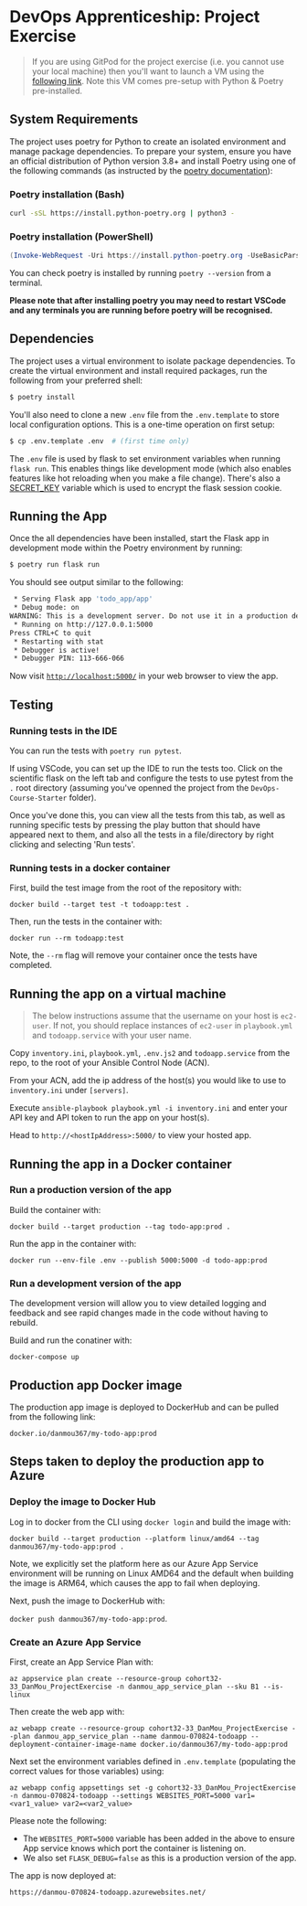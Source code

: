 # DevOps Apprenticeship: Project Exercise

> If you are using GitPod for the project exercise (i.e. you cannot use your local machine) then you'll want to launch a VM using the [following link](https://gitpod.io/#https://github.com/CorndelWithSoftwire/DevOps-Course-Starter). Note this VM comes pre-setup with Python & Poetry pre-installed.

## System Requirements

The project uses poetry for Python to create an isolated environment and manage package dependencies. To prepare your system, ensure you have an official distribution of Python version 3.8+ and install Poetry using one of the following commands (as instructed by the [poetry documentation](https://python-poetry.org/docs/#system-requirements)):

### Poetry installation (Bash)

```bash
curl -sSL https://install.python-poetry.org | python3 -
```

### Poetry installation (PowerShell)

```powershell
(Invoke-WebRequest -Uri https://install.python-poetry.org -UseBasicParsing).Content | py -
```

You can check poetry is installed by running `poetry --version` from a terminal.

**Please note that after installing poetry you may need to restart VSCode and any terminals you are running before poetry will be recognised.**

## Dependencies

The project uses a virtual environment to isolate package dependencies. To create the virtual environment and install required packages, run the following from your preferred shell:

```bash
$ poetry install
```

You'll also need to clone a new `.env` file from the `.env.template` to store local configuration options. This is a one-time operation on first setup:

```bash
$ cp .env.template .env  # (first time only)
```

The `.env` file is used by flask to set environment variables when running `flask run`. This enables things like development mode (which also enables features like hot reloading when you make a file change). There's also a [SECRET_KEY](https://flask.palletsprojects.com/en/2.3.x/config/#SECRET_KEY) variable which is used to encrypt the flask session cookie.

## Running the App

Once the all dependencies have been installed, start the Flask app in development mode within the Poetry environment by running:
```bash
$ poetry run flask run
```

You should see output similar to the following:
```bash
 * Serving Flask app 'todo_app/app'
 * Debug mode: on
WARNING: This is a development server. Do not use it in a production deployment. Use a production WSGI server instead.
 * Running on http://127.0.0.1:5000
Press CTRL+C to quit
 * Restarting with stat
 * Debugger is active!
 * Debugger PIN: 113-666-066
```
Now visit [`http://localhost:5000/`](http://localhost:5000/) in your web browser to view the app.

## Testing

### Running tests in the IDE

You can run the tests with `poetry run pytest`.

If using VSCode, you can set up the IDE to run the tests too. Click on the scientific flask on the left tab and configure the tests to use pytest from the `.` root directory (assuming you've openned the project from the `DevOps-Course-Starter` folder).

Once you've done this, you can view all the tests from this tab, as well as running specific tests by pressing the play button that should have appeared next to them, and also all the tests in a file/directory by right clicking and selecting 'Run tests'.

### Running tests in a docker container

First, build the test image from the root of the repository with:

`docker build --target test -t todoapp:test .`

Then, run the tests in the container with:

`docker run --rm todoapp:test`

Note, the `--rm` flag will remove your container once the tests have completed.

## Running the app on a virtual machine

> The below instructions assume that the username on your host is `ec2-user`. If not, you should replace instances of `ec2-user` in `playbook.yml` and `todoapp.service` with your user name.

Copy `inventory.ini`, `playbook.yml`, `.env.js2` and `todoapp.service` from the repo, to the root of your Ansible Control Node (ACN).

From your ACN, add the ip address of the host(s) you would like to use to `inventory.ini` under `[servers]`.

Execute `ansible-playbook playbook.yml -i inventory.ini` and enter your API key and API token to run the app on your host(s).

Head to `http://<hostIpAddress>:5000/` to view your hosted app.

## Running the app in a Docker container

### Run a production version of the app

Build the container with:

`docker build --target production --tag todo-app:prod .`

Run the app in the container with:

`docker run --env-file .env --publish 5000:5000 -d todo-app:prod`

### Run a development version of the app

The development version will allow you to view detailed logging and feedback and see rapid changes made in the code without having to rebuild.

Build and run the conatiner with:

`docker-compose up`

## Production app Docker image

The production app image is deployed to DockerHub and can be pulled from the following link:

`docker.io/danmou367/my-todo-app:prod`

## Steps taken to deploy the production app to Azure

### Deploy the image to Docker Hub

Log in to docker from the CLI using `docker login` and build the image with:

`docker build --target production --platform linux/amd64 --tag danmou367/my-todo-app:prod .`

Note, we explicitly set the platform here as our Azure App Service environment will be running on Linux AMD64 and the default when building the image is ARM64, which causes the app to fail when deploying.

Next, push the image to DockerHub with:

`docker push danmou367/my-todo-app:prod`.

### Create an Azure App Service

First, create an App Service Plan with:

`az appservice plan create --resource-group cohort32-33_DanMou_ProjectExercise -n danmou_app_service_plan --sku B1 --is-linux`

Then create the web app with:

`az webapp create --resource-group cohort32-33_DanMou_ProjectExercise --plan danmou_app_service_plan --name danmou-070824-todoapp --deployment-container-image-name docker.io/danmou367/my-todo-app:prod`

Next set the environment variables defined in `.env.template` (populating the correct values for those variables) using:

`az webapp config appsettings set -g cohort32-33_DanMou_ProjectExercise -n danmou-070824-todoapp --settings WEBSITES_PORT=5000 var1=<var1_value> var2=<var2_value>`

Please note the following:
* The `WEBSITES_PORT=5000` variable has been added in the above to ensure App service knows which port the container is listening on.
* We also set `FLASK_DEBUG=false` as this is a production version of the app.

The app is now deployed at:

`https://danmou-070824-todoapp.azurewebsites.net/`